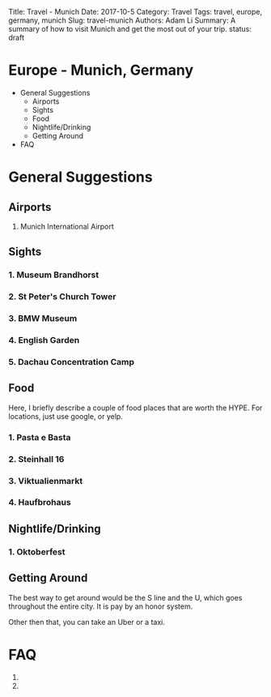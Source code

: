 Title: Travel - Munich
Date: 2017-10-5
Category: Travel
Tags: travel, europe, germany, munich
Slug: travel-munich
Authors: Adam Li
Summary: A summary of how to visit Munich and get the most out of your trip.
status: draft

# Europe - Munich, Germany
<!-- MarkdownTOC -->

- General Suggestions
    - Airports
    - Sights
    - Food
    - Nightlife/Drinking
    - Getting Around
- FAQ

<!-- /MarkdownTOC -->

# General Suggestions

## Airports
1. Munich International Airport

## Sights
### 1. Museum Brandhorst

### 2. St Peter's Church Tower

### 3. BMW Museum

### 4. English Garden

### 5. Dachau Concentration Camp

## Food
Here, I briefly describe a couple of food places that are worth the HYPE. For locations, just use google, or yelp.

### 1. Pasta e Basta


### 2. Steinhall 16


### 3. Viktualienmarkt

### 4. Haufbrohaus

## Nightlife/Drinking
### 1. Oktoberfest

## Getting Around
The best way to get around would be the S line and the U, which goes throughout the entire city. It is pay by an honor system.

Other then that, you can take an Uber or a taxi.

# FAQ
1.
2. 
